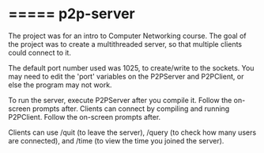 =====
p2p-server
=====

The project was for an intro to Computer Networking course. The goal of the project was to create a multithreaded server, so that multiple clients could connect to it. 

The default port number used was 1025, to create/write to the sockets. You may need to edit the 'port' variables on the P2PServer and P2PClient, or else the program may not work.

To run the server, execute P2PServer after you compile it. Follow the on-screen prompts after.
Clients can connect by compiling and running P2PClient. Follow the on-screen prompts after.

Clients can use /quit (to leave the server), /query (to check how many users are connected), and /time (to view the time you joined the server). 
